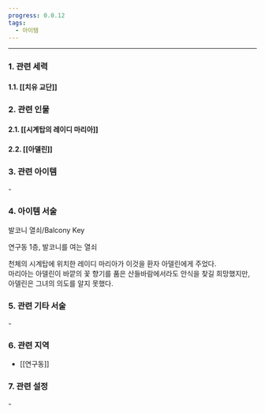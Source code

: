 ```yaml
---
progress: 0.0.12
tags:
  - 아이템
---
```

---
### 1. 관련 세력 
#### 1.1. [[치유 교단]]

### 2. 관련 인물
#### 2.1. [[시계탑의 레이디 마리아]]
#### 2.2. [[아델린]]

### 3. 관련 아이템
\-

### 4. 아이템 서술
발코니 열쇠/Balcony Key

연구동 1층, 발코니를 여는 열쇠  
  
천체의 시계탑에 위치한 레이디 마리아가 이것을 환자 아델린에게 주었다.  
마리아는 아델린이 바깥의 꽃 향기를 품은 산들바람에서라도 안식을 찾길 희망했지만, 아델린은 그녀의 의도를 알지 못했다.

### 5. 관련 기타 서술
\- 

### 6. 관련 지역
- [[연구동]]
### 7. 관련 설정
\- 